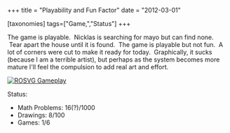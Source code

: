 +++
title = "Playability and Fun Factor"
date = "2012-03-01"

[taxonomies]
tags=["Game,","Status"]
+++

The game is playable.  Nicklas is searching for mayo but can find none.  Tear apart the house until it is found.  The game is playable but not fun.  A lot of corners were cut to make it ready for today.  Graphically, it sucks (because I am a terrible artist), but perhaps as the system becomes more mature I'll feel the compulsion to add real art and effort.

[![](http://www.josephcatrambone.com/wp-content/uploads/2012/03/goodforyou.png "ROSVG Gameplay")](./img/wp-content-uploads-2012-03-goodforyou.png)

Status:

- Math Problems: 16(?)/1000
- Drawings: 8/100
- Games: 1/6
